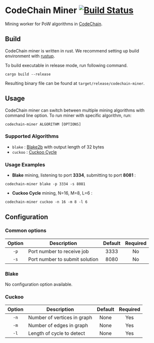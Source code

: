 # CodeChain Miner [![Build Status](https://travis-ci.org/CodeChain-io/codechain-miner.svg?branch=master)](https://travis-ci.org/CodeChain-io/codechain-miner)

Mining worker for PoW algorithms in [CodeChain](https://github.com/CodeChain-io/codechain).

## Build

CodeChain miner is written in rust. We recommend setting up build environment with [rustup](https://rustup.rs/).

To build executable in release mode, run following command.
```
cargo build --release
```

Resulting binary file can be found at `target/release/codechain-miner`.

## Usage

CodeChain miner can switch between multiple mining algorithms with command line option. To run miner with specific algorithm, run:
```
codechain-miner ALGORITHM [OPTIONS]
```

### Supported Algorithms
- `blake` : [Blake2b](https://blake2.net/) with output length of 32 bytes
- `cuckoo` : [Cuckoo Cycle](https://github.com/tromp/cuckoo)

### Usage Examples
* **Blake** mining, listening to port **3334**, submitting to port **8081** :
```
codechain-miner blake -p 3334 -s 8081
```
* **Cuckoo Cycle** mining, N=16, M=8, L=6 :
```
codechain-miner cuckoo -n 16 -m 8 -l 6
```

## Configuration

### Common options

| Option | Description                    | Default | Required |
| :----: | ------------------------------ |:-------------:|:--------:|
| `-p`   | Port number to receive job     | 3333 | No |
| `-s`   | Port number to submit solution | 8080 | No |

### Blake
No configuration option available.

### Cuckoo
| Option | Description                    | Default | Required |
| :----: | ------------------------------ |:-------------:|:--------:|
| `-n`   | Number of vertices in graph | None | Yes |
| `-m`   | Number of edges in graph    | None | Yes |
| `-l`   | Length of cycle to detect   | None | Yes |
